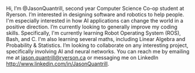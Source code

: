 Hi, I’m @JasonQuantrill, second year Computer Science Co-op student at Ryerson.
I’m interested in designing software and robotics to help people. I'm especially interested in how AI applications can change the world in a positive direction.
I’m currently looking to generally improve my coding skills. Specifically, I'm currently learning Robot Operating System (ROS), Bash, and C. I'm also learning several maths, including Linear Algebra and Probability & Statistics.
I’m looking to collaborate on any interesting project, specifically involving AI and neural networks.
You can reach me by emailing me at jason.quantrill@ryerson.ca or messaging me on LinkedIn http://www.linkedin.com/in/JasonQuantrill.

